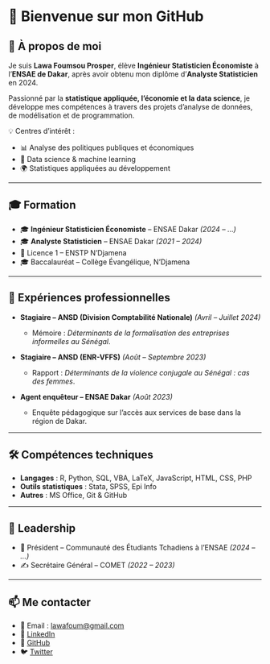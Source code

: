 # 👋 Bienvenue sur mon GitHub  

## 🚀 À propos de moi  
Je suis **Lawa Foumsou Prosper**, élève **Ingénieur Statisticien Économiste** à l’**ENSAE de Dakar**, après avoir obtenu mon diplôme d’**Analyste Statisticien** en 2024.  

Passionné par la **statistique appliquée, l’économie et la data science**, je développe mes compétences à travers des projets d’analyse de données, de modélisation et de programmation.  

💡 Centres d’intérêt :  
- 📊 Analyse des politiques publiques et économiques  
- 🤖 Data science & machine learning  
- 🌍 Statistiques appliquées au développement  

---

## 🎓 Formation  
- 🎓 **Ingénieur Statisticien Économiste** – ENSAE Dakar *(2024 – …)*  
- 🎓 **Analyste Statisticien** – ENSAE Dakar *(2021 – 2024)*  
- 📘 Licence 1 – ENSTP N’Djamena  
- 🎓 Baccalauréat – Collège Évangélique, N’Djamena  

---

## 💼 Expériences professionnelles  
- **Stagiaire – ANSD (Division Comptabilité Nationale)** *(Avril – Juillet 2024)*  
  - Mémoire : *Déterminants de la formalisation des entreprises informelles au Sénégal*.  

- **Stagiaire – ANSD (ENR-VFFS)** *(Août – Septembre 2023)*  
  - Rapport : *Déterminants de la violence conjugale au Sénégal : cas des femmes*.  

- **Agent enquêteur – ENSAE Dakar** *(Août 2023)*  
  - Enquête pédagogique sur l’accès aux services de base dans la région de Dakar.  

---

## 🛠️ Compétences techniques  
- **Langages** : R, Python, SQL, VBA, LaTeX, JavaScript, HTML, CSS, PHP  
- **Outils statistiques** : Stata, SPSS, Epi Info  
- **Autres** : MS Office, Git & GitHub  

---

## 🌟 Leadership  
- 👔 Président – Communauté des Étudiants Tchadiens à l’ENSAE *(2024 – …)*  
- ✍️ Secrétaire Général – COMET *(2022 – 2023)*  

---

## 📫 Me contacter  
- 📧 Email : [lawafoum@gmail.com](mailto:lawafoum@gmail.com)  
- 🔗 [LinkedIn](https://www.linkedin.com/in/proslawa)  
- 🐙 [GitHub](https://github.com/proslawa)  
- 🐦 [Twitter](https://twitter.com/FoumsouLawa02)  

